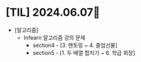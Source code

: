 # [TIL] 2024.06.07🐾

* [알고리즘]
    * Infearn 알고리즘 강의 문제 
        * section4 - [3. 멘토링 ~ 4. 졸업선물]
        * section5 - [1. 두 배열 합치기 ~ 6. 학급 회장]